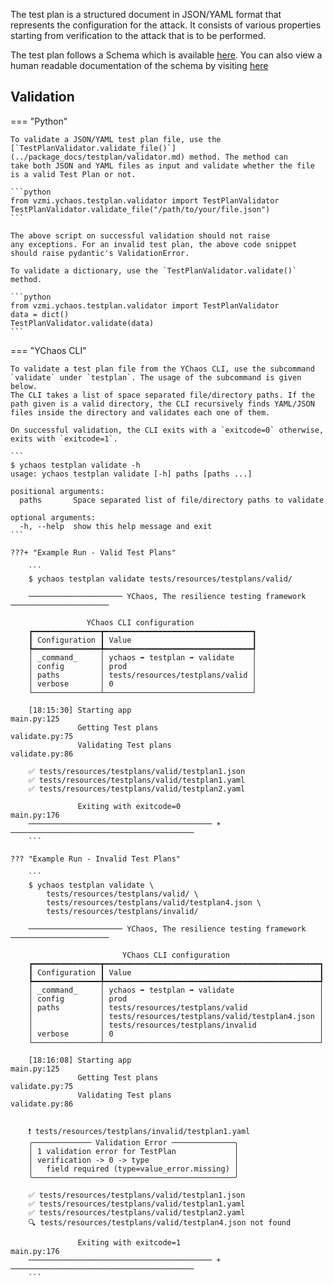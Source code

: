 The test plan is a structured document in JSON/YAML format that
represents the configuration for the attack. It consists of various
properties starting from verification to the attack that is to be performed.

The test plan follows a Schema which is available [here](https://git.vzbuilders.com/resilience/vzmi.ychaos/blob/master/src/ychaos/testplan/resources/schema.json).
You can also view a human readable documentation of the schema by visiting [here](schema/index.html)

## Validation

=== "Python"

    To validate a JSON/YAML test plan file, use the 
    [`TestPlanValidator.validate_file()`](../package_docs/testplan/validator.md) method. The method can
    take both JSON and YAML files as input and validate whether the file
    is a valid Test Plan or not.
    
    ```python
    from vzmi.ychaos.testplan.validator import TestPlanValidator
    TestPlanValidator.validate_file("/path/to/your/file.json")
    ```
    
    The above script on successful validation should not raise
    any exceptions. For an invalid test plan, the above code snippet
    should raise pydantic's ValidationError.
    
    To validate a dictionary, use the `TestPlanValidator.validate()`
    method.
    
    ```python
    from vzmi.ychaos.testplan.validator import TestPlanValidator
    data = dict()
    TestPlanValidator.validate(data)
    ```
    

=== "YChaos CLI"

    To validate a test plan file from the YChaos CLI, use the subcommand
    `validate` under `testplan`. The usage of the subcommand is given below.
    The CLI takes a list of space separated file/directory paths. If the
    path given is a valid directory, the CLI recursively finds YAML/JSON
    files inside the directory and validates each one of them.
    
    On successful validation, the CLI exits with a `exitcode=0` otherwise,
    exits with `exitcode=1`.
    
    ```
    $ ychaos testplan validate -h
    usage: ychaos testplan validate [-h] paths [paths ...]

    positional arguments:
      paths       Space separated list of file/directory paths to validate

    optional arguments:
      -h, --help  show this help message and exit
    ```
    
    ???+ "Example Run - Valid Test Plans"
    
        ```
        $ ychaos testplan validate tests/resources/testplans/valid/
        
        ───────────────────── YChaos, The resilience testing framework ──────────────────────

                     YChaos CLI configuration
        ┏━━━━━━━━━━━━━━━┳━━━━━━━━━━━━━━━━━━━━━━━━━━━━━━━━━┓
        ┃ Configuration ┃ Value                           ┃
        ┡━━━━━━━━━━━━━━━╇━━━━━━━━━━━━━━━━━━━━━━━━━━━━━━━━━┩
        │ _command_     │ ychaos ➡ testplan ➡ validate    │
        │ config        │ prod                            │
        │ paths         │ tests/resources/testplans/valid │
        │ verbose       │ 0                               │
        └───────────────┴─────────────────────────────────┘
        
        [18:15:30] Starting app                                                   main.py:125
                   Getting Test plans                                          validate.py:75
                   Validating Test plans                                       validate.py:86
        
        ✅ tests/resources/testplans/valid/testplan1.json
        ✅ tests/resources/testplans/valid/testplan1.yaml
        ✅ tests/resources/testplans/valid/testplan2.yaml
        
                   Exiting with exitcode=0                                        main.py:176
        ───────────────────────────────────────── ☀ ─────────────────────────────────────────
        ```
    
    ??? "Example Run - Invalid Test Plans"
    
        ```
        $ ychaos testplan validate \
            tests/resources/testplans/valid/ \
            tests/resources/testplans/valid/testplan4.json \
            tests/resources/testplans/invalid/
        
        ───────────────────── YChaos, The resilience testing framework ──────────────────────

                             YChaos CLI configuration
        ┏━━━━━━━━━━━━━━━┳━━━━━━━━━━━━━━━━━━━━━━━━━━━━━━━━━━━━━━━━━━━━━━━━┓
        ┃ Configuration ┃ Value                                          ┃
        ┡━━━━━━━━━━━━━━━╇━━━━━━━━━━━━━━━━━━━━━━━━━━━━━━━━━━━━━━━━━━━━━━━━┩
        │ _command_     │ ychaos ➡ testplan ➡ validate                   │
        │ config        │ prod                                           │
        │ paths         │ tests/resources/testplans/valid                │
        │               │ tests/resources/testplans/valid/testplan4.json │
        │               │ tests/resources/testplans/invalid              │
        │ verbose       │ 0                                              │
        └───────────────┴────────────────────────────────────────────────┘
        
        [18:16:08] Starting app                                                   main.py:125
                   Getting Test plans                                          validate.py:75
                   Validating Test plans                                       validate.py:86
        
        
        ❗ tests/resources/testplans/invalid/testplan1.yaml
        ╭───────────── Validation Error ──────────────╮
        │ 1 validation error for TestPlan             │
        │ verification -> 0 -> type                   │
        │   field required (type=value_error.missing) │
        ╰─────────────────────────────────────────────╯
        
        ✅ tests/resources/testplans/valid/testplan1.json
        ✅ tests/resources/testplans/valid/testplan1.yaml
        ✅ tests/resources/testplans/valid/testplan2.yaml
        🔍 tests/resources/testplans/valid/testplan4.json not found
        
                   Exiting with exitcode=1                                        main.py:176
        ───────────────────────────────────────── ☀ ─────────────────────────────────────────
        ```